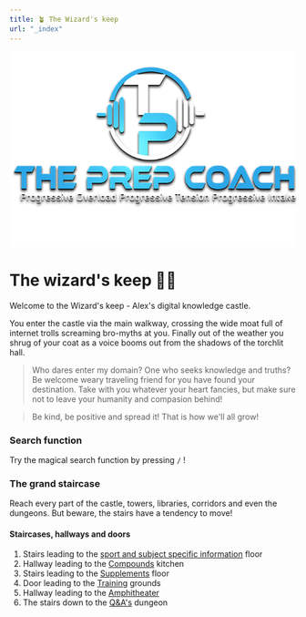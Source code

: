 ```yaml
---
title: 🪴 The Wizard's keep
url: "_index"
---
```


![logo](files/images/logo.png)
# The wizard's keep 🧙🏰
Welcome to the Wizard's keep - Alex's digital knowledge castle.

You enter the castle via the main walkway, crossing the wide moat full of internet trolls screaming bro-myths at you. Finally out of the weather you shrug of your coat as a voice booms out from the shadows of the torchlit hall.

> Who dares enter my domain? One who seeks knowledge and truths? Be welcome weary traveling friend for you have found your destination. Take with you whatever your heart fancies, but make sure not to leave your humanity and compasion behind!

> Be kind, be positive and spread it! That is how we'll all grow!

### Search function
Try the magical search function by pressing `/` ! 

### The grand staircase
Reach every part of the castle, towers, libraries, corridors and even the dungeons. But beware, the stairs have a tendency to move!

#### Staircases, hallways and doors
1. Stairs leading to the [sport and subject specific information](sport%20and%20subject%20specific%20information.md) floor
2. Hallway leading to the [Compounds](Compounds.md) kitchen
3. Stairs leading to the [Supplements](Supplements.md) floor
4. Door leading to the [Training](Training.md) grounds
5. Hallway leading to the [Amphitheater](Amphitheater.md)
6. The stairs down to the [Q&A's](QandAs.md) dungeon

